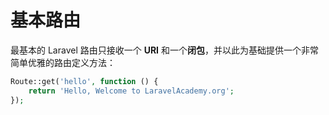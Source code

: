 # 基本路由
最基本的 Laravel 路由只接收一个 **URI** 和一个**闭包**，并以此为基础提供一个非常简单优雅的路由定义方法：  
```php
Route::get('hello', function () {
    return 'Hello, Welcome to LaravelAcademy.org';
});
```
